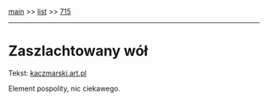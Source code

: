 [main](../main.md) >> [list](../list.md) >> [715](715.md)

---

# Zaszlachtowany wół

Tekst: [kaczmarski.art.pl](https://www.kaczmarski.art.pl/tworczosc/wiersze/zaszlachtowany-wol/)

Element pospolity, nic ciekawego.